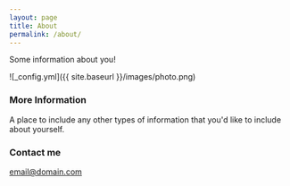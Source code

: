 ```yaml
---
layout: page
title: About
permalink: /about/
---
```


Some information about you!

![_config.yml]({{ site.baseurl }}/images/photo.png)

### More Information

A place to include any other types of information that you'd like to include about yourself.

### Contact me

[email@domain.com](mailto:email@domain.com)
